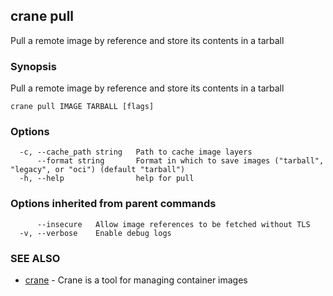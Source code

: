 ## crane pull

Pull a remote image by reference and store its contents in a tarball

### Synopsis

Pull a remote image by reference and store its contents in a tarball

```
crane pull IMAGE TARBALL [flags]
```

### Options

```
  -c, --cache_path string   Path to cache image layers
      --format string       Format in which to save images ("tarball", "legacy", or "oci") (default "tarball")
  -h, --help                help for pull
```

### Options inherited from parent commands

```
      --insecure   Allow image references to be fetched without TLS
  -v, --verbose    Enable debug logs
```

### SEE ALSO

- [crane](crane.md) - Crane is a tool for managing container images
